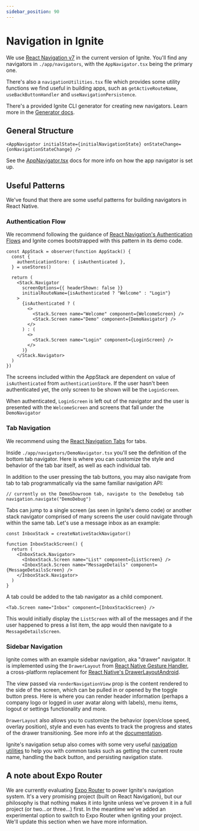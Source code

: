 ```yaml
---
sidebar_position: 90
---
```


# Navigation in Ignite

We use [React Navigation v7](https://reactnavigation.org/docs/getting-started/) in the current version of Ignite. You'll find any navigators in `./app/navigators`, with the `AppNavigator.tsx` being the primary one.

There's also a `navigationUtilities.tsx` file which provides some utility functions we find useful in building apps, such as `getActiveRouteName`, `useBackButtonHandler` and `useNavigationPersistence`.

There's a provided Ignite CLI generator for creating new navigators. Learn more in the [Generator docs](../../../concept/Generators.md#navigator-generator).

## General Structure

```tsx
<AppNavigator initialState={initialNavigationState} onStateChange={onNavigationStateChange} />
```

See the [AppNavigator.tsx](./AppNavigator.tsx.md) docs for more info on how the app navigator is set up.

## Useful Patterns

We've found that there are some useful patterns for building navigators in React Native.

### Authentication Flow

We recommend following the guidance of [React Navigation's Authentication Flows](https://reactnavigation.org/docs/auth-flow/) and Ignite comes bootstrapped with this pattern in its demo code.

```tsx
const AppStack = observer(function AppStack() {
  const {
    authenticationStore: { isAuthenticated },
  } = useStores()

  return (
    <Stack.Navigator
      screenOptions={{ headerShown: false }}
      initialRouteName={isAuthenticated ? "Welcome" : "Login"}
    >
      {isAuthenticated ? (
        <>
          <Stack.Screen name="Welcome" component={WelcomeScreen} />
          <Stack.Screen name="Demo" component={DemoNavigator} />
        </>
      ) : (
        <>
          <Stack.Screen name="Login" component={LoginScreen} />
        </>
      )}
    </Stack.Navigator>
  )
})
```

The screens included within the AppStack are dependent on value of `isAuthenticated` from `authenticationStore`. If the user hasn't been authenticated yet, the only screen to be shown will be the `LoginScreen`.

When authenticated, `LoginScreen` is left out of the navigator and the user is presented with the `WelcomeScreen` and screens that fall under the `DemoNavigator`

### Tab Navigation

We recommend using the [React Navigation Tabs](https://reactnavigation.org/docs/tab-based-navigation/) for tabs.

Inside `./app/navigators/DemoNavigator.tsx` you'll see the definition of the bottom tab navigator. Here is where you can customize the style and behavior of the tab bar itself, as well as each individual tab.

In addition to the user pressing the tab buttons, you may also navigate from tab to tab programmatically via the same familiar navigation API:

```tsx
// currently on the DemoShowroom tab, navigate to the DemoDebug tab
navigation.navigate("DemoDebug")
```

Tabs can jump to a single screen (as seen in Ignite's demo code) or another stack navigator comprised of many screens the user could navigate through within the same tab. Let's use a message inbox as an example:

```tsx
const InboxStack = createNativeStackNavigator()

function InboxStackScreen() {
  return (
    <InboxStack.Navigator>
      <InboxStack.Screen name="List" component={ListScreen} />
      <InboxStack.Screen name="MessageDetails" component={MessageDetailsScreen} />
    </InboxStack.Navigator>
  )
}
```

A tab could be added to the tab navigator as a child component.

`<Tab.Screen name="Inbox" component={InboxStackScreen} />`

This would initially display the `ListScreen` with all of the messages and if the user happened to press a list item, the app would then navigate to a `MessageDetailsScreen`.

### Sidebar Navigation

Ignite comes with an example sidebar navigation, aka "drawer" navigator. It is implemented using the `DrawerLayout` from [React Native Gesture Handler](https://docs.swmansion.com/react-native-gesture-handler/docs/api/components/drawer-layout/), a cross-platform replacement for [React Native's DrawerLayoutAndroid](https://reactnative.dev/docs/drawerlayoutandroid.html).

The view passed via `renderNavigationView` prop is the content rendered to the side of the screen, which can be pulled in or opened by the toggle button press. Here is where you can render header information (perhaps a company logo or logged in user avatar along with labels), menu items, logout or settings functionality and more.

`DrawerLayout` also allows you to customize the behavior (open/close speed, overlay position), style and even has events to track the progress and states of the drawer transitioning. See more info at the [documentation](https://docs.swmansion.com/react-native-gesture-handler/docs/api/components/drawer-layout/).

Ignite's navigation setup also comes with some very useful [navigation utilities](./navigationUtilities.ts.md) to help you with common tasks such as getting the current route name, handling the back button, and persisting navigation state.

## A note about Expo Router

We are currently evaluating [Expo Router](https://docs.expo.dev/router/introduction/) to power Ignite's navigation system. It's a very promising project (built on React Navigation), but our philosophy is that nothing makes it into Ignite unless we've proven it in a full project (or two...or three...) first. In the meantime we've added an experimental option to switch to Expo Router when igniting your project. We'll update this section when we have more information.

